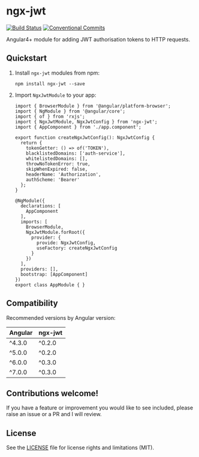 # ngx-jwt

[![Build Status](https://travis-ci.org/rars/ngx-jwt.svg?branch=master)](https://travis-ci.org/rars/ngx-jwt)
[![Conventional Commits](https://img.shields.io/badge/Conventional%20Commits-1.0.0-yellow.svg)](https://conventionalcommits.org)

Angular4+ module for adding JWT authorisation tokens to HTTP requests.

## Quickstart

1. Install `ngx-jwt` modules from npm:
    ```
    npm install ngx-jwt --save
    ```
2. Import `NgxJwtModule` to your app:
    ```
    import { BrowserModule } from '@angular/platform-browser';
    import { NgModule } from '@angular/core';
    import { of } from 'rxjs';
    import { NgxJwtModule, NgxJwtConfig } from 'ngx-jwt';
    import { AppComponent } from './app.component';

    export function createNgxJwtConfig(): NgxJwtConfig {
      return {
        tokenGetter: () => of('TOKEN'),
        blacklistedDomains: ['auth-service'],
        whitelistedDomains: [],
        throwNoTokenError: true,
        skipWhenExpired: false,
        headerName: 'Authorization',
        authScheme: 'Bearer'
      };
    }

    @NgModule({
      declarations: [
        AppComponent
      ],
      imports: [
        BrowserModule,
        NgxJwtModule.forRoot({
          provider: {
            provide: NgxJwtConfig,
            useFactory: createNgxJwtConfig
          }
        })
      ],
      providers: [],
      bootstrap: [AppComponent]
    })
    export class AppModule { }
    ```

## Compatibility

Recommended versions by Angular version:

| Angular | ngx-jwt |
| ------- | ------- |
| ^4.3.0  | ^0.2.0  |
| ^5.0.0  | ^0.2.0  |
| ^6.0.0  | ^0.3.0  |
| ^7.0.0  | ^0.3.0  |

## Contributions welcome!
If you have a feature or improvement you would like to see included, please raise an issue or a PR and I will review.

## License

See the [LICENSE](LICENSE.md) file for license rights and limitations (MIT).

